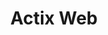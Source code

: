 ---
codehost: https://github.com/https://github.com/actix
logohandle: actixrs
sort: actixrs
title: Actix Web
website: https://actix.rs/
---